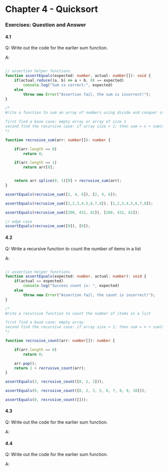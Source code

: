 # Chapter 4 - Quicksort

### Exercises: Question and Answer

#### 4.1
Q: Write out the code for the earlier sum function.

A: 
```typescript

// assertion helper functions
function assertEquals(expected: number, actual: number[]): void {
    if(actual.reduce((a, b) => a + b, 0) == expected)
        console.log("Sum is correct:", expected)
    else
        throw new Error("Assertion fail, the sum is incorrect!");
}

/*
Write a function to sum an array of numbers using divide and conquer strategy

first find a base case: empty array or array of size 1
second find the recursive case: if array size > 1; then sum = n + sum(n - 1)
*/

function recrusive_sum(arr: number[]): number {

    if(arr.length == 0)
        return 0;

    if(arr.length == 1)
        return arr[0];


    return arr.splice(0, 1)[0] + recrusive_sum(arr);
}

assertEquals(recrusive_sum([2, 4, 6]), [2, 4, 6]);

assertEquals(recrusive_sum([1,2,3,4,5,6,7,8]), [1,2,3,4,5,6,7,8]);

assertEquals(recrusive_sum([200, 432, 62]), [200, 432, 62]);

// edge case
assertEquals(recrusive_sum([0]), [0]);
```
#### 4.2
Q: Write a recursive function to count the number of items in a list

A: 
```typescript

// assertion helper functions
function assertEquals(expected: number, actual: number): void {
    if(actual == expected)
        console.log("Success count is: ", expected)
    else
        throw new Error("Assertion fail, the count is incorrect!");
}

/*
Write a recursive function to count the number of items in a list

first find a base case: empty array 
second find the recursive case: if array size > 1; then sum = n + sum(n - 1)
*/

function recrusive_count(arr: number[]): number {

    if(arr.length == 0)
        return 0;

    arr.pop();
    return 1 + recrusive_count(arr);
}

assertEquals(3, recrusive_count([0, 2, 3]));

assertEquals(9, recrusive_count([0, 2, 3, 5, 6, 7, 8, 9, 10]));

assertEquals(0, recrusive_count([]));
```

#### 4.3
Q: Write out the code for the earlier sum function.

A: 

#### 4.4
Q: Write out the code for the earlier sum function.

A: 
